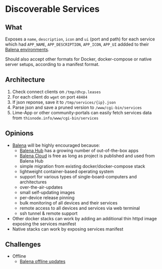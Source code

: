 # Discoverable Services
 
## What

Exposes a `name`, `description`, `icon` and `ui` (port and path) for each service which had `APP_NAME`, `APP_DESCRIPTION`, `APP_ICON`, `APP_UI` addded to their [Balena environments]().

Should also accept other formats for Docker, docker-compose or native server setups, according to a manifest format.

## Architecture

1. Check connect clients on `/tmp/dhcp.leases`
1. For each client do `wget` on port `48484`
1. If json reponse, save it to `/tmp/services/{ip}.json`
1. Parse json and save a pruned version to `/www/cgi-bin/services`
1. Lime-App or other community-portals can easily fetch services data from `thisnode.info/www/cgi-bin/services`

## Opinions
- [Balena](https://balena.io) will be highly encouraged because:
  - [Balena Hub](https://hub.balena.io/) has a growing number of out-of-the-box apps
  - [Balena Cloud](https://balena-cloud.com) is free as long as project is published and used from Balena Hub
  - simple migration from existing docker/docker-compose stack
  - lightweight container-based operating system
  - support for various types of single-board-computers and architectures
  - over-the-air-updates
  - small self-updating images
  - per-device release pinning
  - bulk monitoring of all devices and their services
  - remote access to all devices and services via web terminal
  - ssh tunnel & remote support
- Other docker stacks can work by adding an additional thin httpd image exposing the services manifest
- Native stacks can work by exposing services manifest

## Challenges

- Offline
  - [Balena offline updates](https://www.balena.io/blog/offline-updates-make-it-easier-to-update-balena-devices-without-the-internet/)